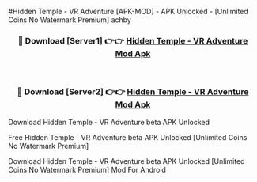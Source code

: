 #Hidden Temple - VR Adventure [APK-MOD] - APK Unlocked - [Unlimited Coins No Watermark Premium] achby



<div align="center">

<h3>🔴 Download [Server1] 👉👉 <a href="https://momento.my/?title=Hidden_Temple_-_VR_Adventure">Hidden Temple - VR Adventure Mod Apk</a></h3><br>

<h3>🔴 Download [Server2] 👉👉 <a href="https://momento.my/?title=Hidden_Temple_-_VR_Adventure">Hidden Temple - VR Adventure Mod Apk</a></h3>
</div>



Download Hidden Temple - VR Adventure beta APK Unlocked

Free Hidden Temple - VR Adventure beta APK Unlocked [Unlimited Coins No Watermark Premium]

Download Hidden Temple - VR Adventure beta APK Unlocked [Unlimited Coins No Watermark Premium] Mod For Android
